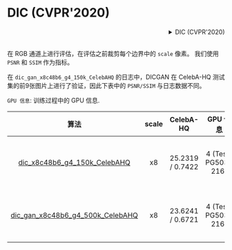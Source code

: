 # DIC (CVPR'2020)

<!-- [ALGORITHM] -->

<details>

<summary align="right">DIC (CVPR'2020)</summary>

```bibtex
@inproceedings{ma2020deep,
  title={Deep face super-resolution with iterative collaboration between attentive recovery and landmark estimation},
  author={Ma, Cheng and Jiang, Zhenyu and Rao, Yongming and Lu, Jiwen and Zhou, Jie},
  booktitle={Proceedings of the IEEE/CVF conference on computer vision and pattern recognition},
  pages={5569--5578},
  year={2020}
}
```

</details>

<br/>

在 RGB 通道上进行评估，在评估之前裁剪每个边界中的 `scale` 像素。
我们使用 `PSNR` 和 `SSIM` 作为指标。

在 `dic_gan_x8c48b6_g4_150k_CelebAHQ` 的日志中，DICGAN 在 CelebA-HQ 测试集的前9张图片上进行了验证，因此下表中的 `PSNR/SSIM` 与日志数据不同。

`GPU 信息`: 训练过程中的 GPU 信息.

|                                          算法                                           | scale |    CelebA-HQ     |      GPU 信息       |                                                                                                                        下载                                                                                                                         |
| :-------------------------------------------------------------------------------------: | :---: | :--------------: | :-----------------: | :-------------------------------------------------------------------------------------------------------------------------------------------------------------------------------------------------------------------------------------------------: |
|     [dic_x8c48b6_g4_150k_CelebAHQ](/configs/dic/dic_x8c48b6_150k-4xb2_celeba-hq.py)     |  x8   | 25.2319 / 0.7422 | 4 (Tesla PG503-216) |     [模型](https://download.openmmlab.com/mmediting/restorers/dic/dic_x8c48b6_g4_150k_CelebAHQ_20210611-5d3439ca.pth) \| [日志](https://download.openmmlab.com/mmediting/restorers/dic/dic_x8c48b6_g4_150k_CelebAHQ_20210611-5d3439ca.log.json)     |
| [dic_gan_x8c48b6_g4_500k_CelebAHQ](/configs/dic/dic_gan-x8c48b6_500k-4xb2_celeba-hq.py) |  x8   | 23.6241 / 0.6721 | 4 (Tesla PG503-216) | [模型](https://download.openmmlab.com/mmediting/restorers/dic/dic_gan_x8c48b6_g4_500k_CelebAHQ_20210625-3b89a358.pth) \| [日志](https://download.openmmlab.com/mmediting/restorers/dic/dic_gan_x8c48b6_g4_500k_CelebAHQ_20210625-3b89a358.log.json) |
